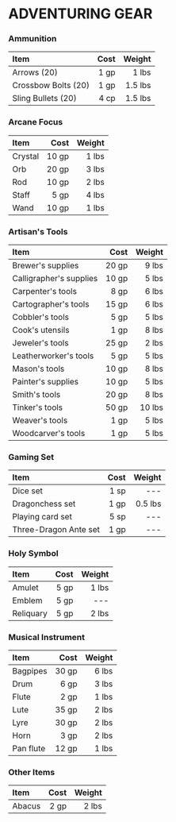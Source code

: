 # ADVENTURING GEAR

### Ammunition
| Item | Cost | Weight |
| :--- | ---: | ---: |
| Arrows (20) | 1 gp | 1 lbs |
| Crossbow Bolts (20) | 1 gp | 1.5 lbs |
| Sling Bullets (20) | 4 cp | 1.5 lbs |

### Arcane Focus
| Item | Cost | Weight |
| :--- | ---: | ---: |
| Crystal | 10 gp | 1 lbs |
| Orb | 20 gp | 3 lbs |
| Rod | 10 gp | 2 lbs |
| Staff | 5 gp | 4 lbs |
| Wand | 10 gp | 1 lbs |

### Artisan's Tools
| Item | Cost | Weight |
| :--- | ---: | ---: |
| Brewer's supplies | 20 gp | 9 lbs |
| Calligrapher's supplies | 10 gp | 5 lbs |
| Carpenter's tools | 8 gp | 6 lbs |
| Cartographer's tools | 15 gp | 6 lbs |
| Cobbler's tools | 5 gp | 5 lbs |
| Cook's utensils | 1 gp | 8 lbs |
| Jeweler's tools | 25 gp | 2 lbs |
| Leatherworker's tools | 5 gp | 5 lbs |
| Mason's tools | 10 gp | 8 lbs |
| Painter's supplies | 10 gp | 5 lbs |
| Smith's tools | 20 gp | 8 lbs |
| Tinker's tools | 50 gp | 10 lbs |
| Weaver's tools | 1 gp | 5 lbs |
| Woodcarver's tools | 1 gp | 5 lbs |

### Gaming Set
| Item | Cost | Weight |
| :--- | ---: | ---: |
| Dice set | 1 sp | --- |
| Dragonchess set | 1 gp | 0.5 lbs |
| Playing card set | 5 sp | --- |
| Three-Dragon Ante set | 1 gp | --- |

### Holy Symbol
| Item | Cost | Weight |
| :--- | ---: | ---: |
| Amulet | 5 gp | 1 lbs |
| Emblem | 5 gp | --- |
| Reliquary | 5 gp | 2 lbs |

### Musical Instrument
| Item | Cost | Weight |
| :--- | ---: | ---: |
| Bagpipes | 30 gp | 6 lbs |
| Drum | 6 gp | 3 lbs |
| Flute | 2 gp | 1 lbs |
| Lute | 35 gp | 2 lbs |
| Lyre | 30 gp | 2 lbs |
| Horn | 3 gp | 2 lbs |
| Pan flute | 12 gp | 1 lbs |

### Other Items
| Item | Cost | Weight |
| :--- | ---: | ---: |
| Abacus | 2 gp | 2 lbs |



